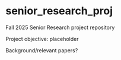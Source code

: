 # senior_research_proj
Fall 2025 Senior Research project repository

Project objective: placeholder

Background/relevant papers?
